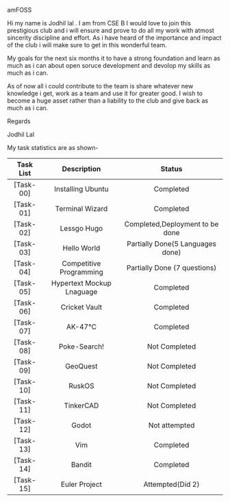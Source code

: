 
amFOSS

Hi my name is Jodhil lal . I am from CSE B
I would love to join this prestigious club and i will ensure and prove to do all my work with atmost sincerity discipline and effort.
As i have heard of the importance and impact of the club i will make sure to get in this wonderful team.

My goals for the next six months it to have a strong foundation and learn as much as i can about open soruce development and devolop my skills as much as i can.

As of now all i could contribute to the team is share whatever new knowledge i get, work as a team and use it for greater good.
I wish to become a huge asset rather than a liability to the club and give back as much as i can.

Regards

Jodhil Lal


My task statistics are as shown-

| Task List | Description | Status |
| :-:       | :-:         | :-:    |
| [Task-00]  | Installing Ubuntu | Completed |
| [Task-01]  | Terminal Wizard | Completed |
| [Task-02] | Lessgo Hugo | Completed,Deployment to be done |
| [Task-03] | Hello World | Partially Done(5 Languages done) |
| [Task-04] | Competitive Programming | Partially Done (7 questions)|
| [Task-05]| Hypertext Mockup Lnaguage | Completed |
| [Task-06]  | Cricket Vault | Completed |
| [Task-07]  | AK-47℃ | Completed |
| [Task-08]  | Poke-Search! | Not Completed |
| [Task-09]| GeoQuest | Not Completed |
| [Task-10]   | RuskOS | Not Completed |
| [Task-11]  | TinkerCAD | Not Completed |
| [Task-12]  | Godot | Not attempted |
| [Task-13]   | Vim | Completed |
| [Task-14]| Bandit | Completed |
| [Task-15]   | Euler Project | Attempted(Did 2) |


